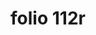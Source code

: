 ---
layout: edition
title: folio 112r
manuscript: Florence, Biblioteca Marucelliana, Carte Rajna XIX.15
sigla: R
iip: r112r.tif
milestone: 223
---